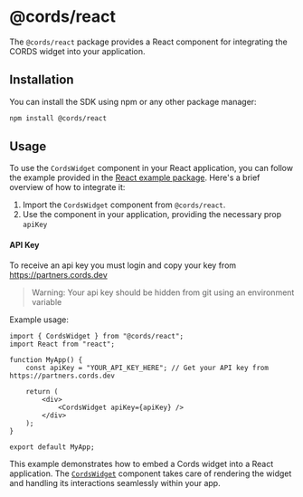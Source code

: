 # @cords/react

The `@cords/react` package provides a React component for integrating the CORDS widget into your application.

## Installation

You can install the SDK using npm or any other package manager:

```bash
npm install @cords/react
```

## Usage

To use the `CordsWidget` component in your React application, you can follow the example provided in the [React example package](https://github.com/Cords-AI/Cords-Kit/blob/master/examples/react/src/App.tsx). Here's a brief overview of how to integrate it:

1. Import the `CordsWidget` component from `@cords/react`.
2. Use the component in your application, providing the necessary prop `apiKey`

#### API Key

To receive an api key you must login and copy your key from https://partners.cords.dev

> Warning: Your api key should be hidden from git using an environment variable

Example usage:

```tsx
import { CordsWidget } from "@cords/react";
import React from "react";

function MyApp() {
	const apiKey = "YOUR_API_KEY_HERE"; // Get your API key from https://partners.cords.dev

	return (
		<div>
			<CordsWidget apiKey={apiKey} />
		</div>
	);
}

export default MyApp;
```

This example demonstrates how to embed a Cords widget into a React application. The [`CordsWidget`](command:_github.copilot.openSymbolFromReferences?%5B%7B%22%24mid%22%3A1%2C%22path%22%3A%22%2FUsers%2Fbillyhawkes%2FLocal%20Sites%2Fcords-test%2Fapp%2Fpublic%2Fwp-content%2Fplugins%2FCords-WP-Plugin%2Fpackages%2Freact%2Fdist%2Findex.d.ts%22%2C%22scheme%22%3A%22file%22%7D%2C%7B%22line%22%3A2%2C%22character%22%3A0%7D%5D "packages/react/dist/index.d.ts") component takes care of rendering the widget and handling its interactions seamlessly within your app.
